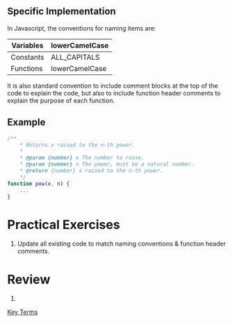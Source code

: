 ## Specific Implementation

In Javascript, the conventions for naming items are:

| Variables | lowerCamelCase |
| --- | --- |
| Constants | ALL_CAPITALS |
| Functions | lowerCamelCase |

It is also standard convention to include comment blocks at the top of the code to explain the code, but also to include function header comments to explain the purpose of each function.

## Example

```jsx
/**
    * Returns x raised to the n-th power.
    *
    * @param {number} x The number to raise.
    * @param {number} n The power, must be a natural number.
    * @return {number} x raised to the n-th power.
    */
function pow(x, n) {
    ...
}
```

# Practical Exercises

1. Update all existing code to match naming conventions & function header comments.

# Review

1. 

[Key Terms](Key%20Terms%2058eb9d124b204d778a02b66d4d9e1ea9.csv)
